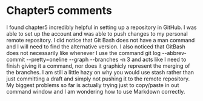 # **Chapter5 comments**

I found chapter5 incredibly helpful in setting up a repository in GitHub. I was able to set up the account and was able to push changes to my personal remote repository. I did notice that Git Bash does not have a man command and I will need to find the alternative version. I also noticed that GitBash does not necessarily like whenever I use the command git log --abbrev-commit --pretty=oneline --graph --branches -n 3 and acts like I need to finish giving it a command, nor does it graphicly represent the merging of the branches. I am still a little hazy on why you would use stash rather than just committing a draft and simply not pushing it to the remote repository. My biggest problems so far is actually trying just to copy/paste in out command window and I am wondering how to use Markdown correctly.
